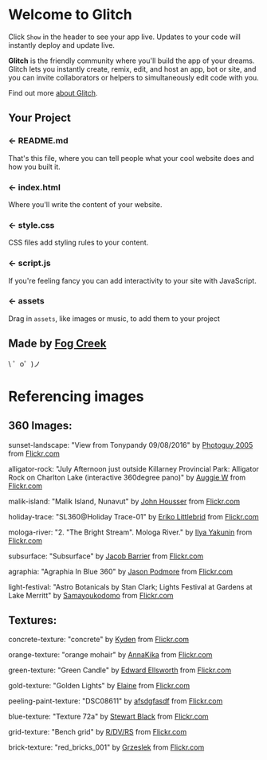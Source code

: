 Welcome to Glitch
=================

Click `Show` in the header to see your app live. Updates to your code will instantly deploy and update live.

**Glitch** is the friendly community where you'll build the app of your dreams. Glitch lets you instantly create, remix, edit, and host an app, bot or site, and you can invite collaborators or helpers to simultaneously edit code with you.

Find out more [about Glitch](https://glitch.com/about).


Your Project
------------

### ← README.md

That's this file, where you can tell people what your cool website does and how you built it.

### ← index.html

Where you'll write the content of your website. 

### ← style.css

CSS files add styling rules to your content.

### ← script.js

If you're feeling fancy you can add interactivity to your site with JavaScript.

### ← assets

Drag in `assets`, like images or music, to add them to your project

Made by [Fog Creek](https://fogcreek.com/)
-------------------

\ ゜o゜)ノ

# Referencing images

## 360 Images:

  sunset-landscape: "View from Tonypandy 09/08/2016" by <a href="https://www.flickr.com/photos/74461957@N06/">Photoguy 2005</a> from <a href="https://www.flickr.com/">Flickr.com </a>

  alligator-rock: "July Afternoon just outside Killarney Provincial Park: Alligator Rock on Charlton Lake (interactive 360degree pano)" by <a href="https://www.flickr.com/photos/76363614@N05/">Auggie W</a> from <a href="https://www.flickr.com/">Flickr.com </a>

  malik-island: "Malik Island, Nunavut" by <a href="https://www.flickr.com/photos/housser/">John Housser</a> from <a href="https://www.flickr.com/">Flickr.com </a>

  holiday-trace: "SL360@Holiday Trace-01" by <a href="https://www.flickr.com/photos/erikoleo/">Eriko Littlebrid</a> from <a href="https://www.flickr.com/">Flickr.com </a>

  mologa-river: "2. "The Bright Stream". Mologa River." by <a href="https://www.flickr.com/photos/yakunin_ilya/">Ilya Yakunin</a> from <a href="https://www.flickr.com/">Flickr.com </a>

  subsurface: "Subsurface" by <a href="https://www.flickr.com/photos/jberriermd/">Jacob Barrier</a> from <a href="https://www.flickr.com/">Flickr.com </a>

  agraphia: "Agraphia In Blue 360" by <a href="https://www.flickr.com/photos/143320437@N03/">Jason Podmore</a> from <a href="https://www.flickr.com/">Flickr.com </a>

  light-festival: "Astro Botanicals by Stan Clark; Lights Festival at Gardens at Lake Merritt" by <a href="https://www.flickr.com/photos/samayoukodomo/">Samayoukodomo</a> from <a href="https://www.flickr.com/">Flickr.com </a>

## Textures:

  concrete-texture: "concrete" by <a href="https://www.flickr.com/photos/kydenjordan/">Kyden</a> from <a href="https://www.flickr.com/">Flickr.com </a>

  orange-texture: "orange mohair" by <a href="https://www.flickr.com/photos/ullkika/">AnnaKika</a> from <a href="https://www.flickr.com/">Flickr.com </a>

  green-texture: "Green Candle" by <a href="https://www.flickr.com/photos/erellsworth/">Edward Ellsworth</a> from <a href="https://www.flickr.com/">Flickr.com </a>

  gold-texture: "Golden Lights" by <a href="https://www.flickr.com/photos/elainejmiller/">Elaine</a> from <a href="https://www.flickr.com/">Flickr.com </a>

  peeling-paint-texture: "DSC08611" by <a href="https://www.flickr.com/photos/vatsug/">afsdgfasdf</a> from <a href="https://www.flickr.com/">Flickr.com </a>

  blue-texture: "Texture 72a" by <a href="https://www.flickr.com/photos/s2ublack/">Stewart Black</a> from <a href="https://www.flickr.com/">Flickr.com </a>

  grid-texture: "Bench grid" by <a href="https://www.flickr.com/photos/redvers/">R/DV/RS</a> from <a href="https://www.flickr.com/">Flickr.com </a>

  brick-texture: "red_bricks_001" by <a href="https://www.flickr.com/photos/stoyan/">Grzeslek</a> from <a href="https://www.flickr.com/">Flickr.com </a>
